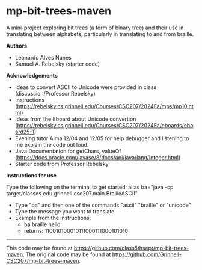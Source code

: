 # mp-bit-trees-maven

A mini-project exploring bit trees (a form of binary tree) and their use in translating between alphabets, particularly in translating to and from braille.

**Authors**

* Leonardo Alves Nunes
* Samuel A. Rebelsky (starter code)

**Acknowledgements**

* Ideas to convert ASCII to Unicode were provided in class (discussion/Professor Rebelsky)
* Instructions (https://rebelsky.cs.grinnell.edu/Courses/CSC207/2024Fa/mps/mp10.html)
* Ideas from the Eboard about Unicode convertion (https://rebelsky.cs.grinnell.edu/Courses/CSC207/2024Fa/eboards/eboard25-1)
* Evening tutor Alma 12/04 and 12/05 for help debugger and listening to me explain the code out loud.
* Java Documentation for getChars, valueOf (https://docs.oracle.com/javase/8/docs/api/java/lang/Integer.html)
* Starter code from Professor Rebelsky

**Instructions for use**

Type the following on the terminal to get started: alias ba="java -cp target/classes edu.grinnell.csc207.main.BrailleASCII"

- Type "ba" and then one of the commands "ascii" "braille" or "unicode"
- Type the message you want to translate
- Example from the instructions:
    - ba braille hello
    - returns: 110010100010111000111000101010

---

This code may be found at <https://github.com/class5thsept/mp-bit-trees-maven>. The original code may be found at <https://github.com/Grinnell-CSC207/mp-bit-trees-maven>.
